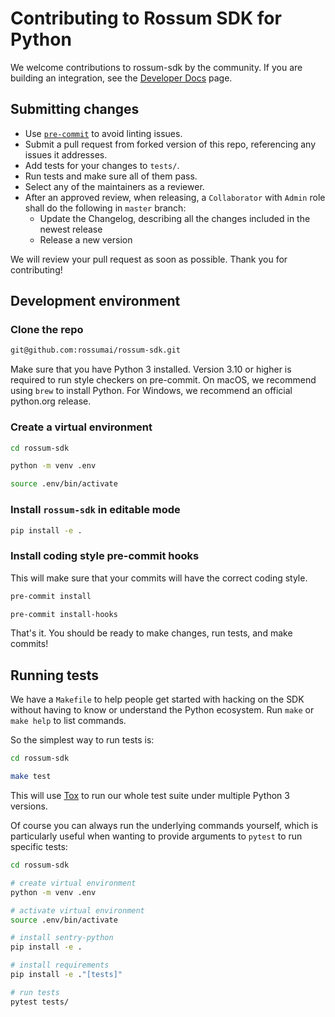 # Contributing to Rossum SDK for Python

We welcome contributions to rossum-sdk by the community. If you are building an integration, see the [Developer Docs](https://developers.rossum.ai/) page.

## Submitting changes

* Use [`pre-commit`](https://pre-commit.com/#install) to avoid linting issues.
* Submit a pull request from forked version of this repo, referencing any issues it addresses.
* Add tests for your changes to `tests/`.
* Run tests and make sure all of them pass.
* Select any of the maintainers as a reviewer.
* After an approved review, when releasing, a `Collaborator` with `Admin` role shall do the following in `master` branch:
  * Update the Changelog, describing all the changes included in the newest release
  * Release a new version

We will review your pull request as soon as possible.
Thank you for contributing!

## Development environment

### Clone the repo

```bash
git@github.com:rossumai/rossum-sdk.git
```

Make sure that you have Python 3 installed. Version 3.10 or higher is required to run style checkers on pre-commit. On macOS, we recommend using `brew` to install Python.
For Windows, we recommend an official python.org release.

### Create a virtual environment

```bash
cd rossum-sdk

python -m venv .env

source .env/bin/activate
```

### Install `rossum-sdk` in editable mode

```bash
pip install -e .
```

### Install coding style pre-commit hooks

This will make sure that your commits will have the correct coding style.

```bash
pre-commit install

pre-commit install-hooks
```

That's it. You should be ready to make changes, run tests, and make commits!

## Running tests

We have a `Makefile` to help people get started with hacking on the SDK
without having to know or understand the Python ecosystem.
Run `make` or `make help` to list commands.

So the simplest way to run tests is:

```bash
cd rossum-sdk

make test
```

This will use [Tox](https://tox.wiki/en/latest/) to run our whole test suite
under multiple Python 3 versions.

Of course you can always run the underlying commands yourself, which is
particularly useful when wanting to provide arguments to `pytest` to run
specific tests:

```bash
cd rossum-sdk

# create virtual environment
python -m venv .env

# activate virtual environment
source .env/bin/activate

# install sentry-python
pip install -e .

# install requirements
pip install -e ."[tests]"

# run tests
pytest tests/
```
